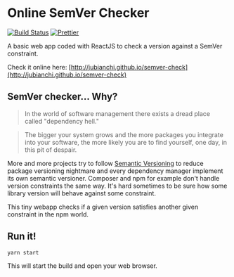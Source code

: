 # Online SemVer Checker

[![Build Status](https://travis-ci.org/jubianchi/semver-check.svg?branch=master)](https://travis-ci.org/jubianchi/semver-check)
[![Prettier](https://img.shields.io/badge/code_style-prettier-ff69b4.svg?style=flat-square)](https://github.com/prettier/prettier)

A basic web app coded with ReactJS to check a version against a SemVer constraint.

Check it online here: [http://jubianchi.github.io/semver-check](http://jubianchi.github.io/semver-check)

## SemVer checker... Why?

> In the world of software management there exists a dread place called "dependency hell."

> The bigger your system grows and the more packages you integrate into your software, the more likely you are to find yourself, one day, in this pit of despair.

More and more projects try to follow [Semantic Versioning](http://semver.org/) to reduce package versioning nightmare and every dependency manager implement its own semantic versioner.
Composer and npm for example don't handle version constraints the same way. It's hard sometimes to be sure how some library version will behave against some constraint.

This tiny webapp checks if a given version satisfies another given constraint in the npm world.

## Run it!

```
yarn start
```

This will start the build and open your web browser.
